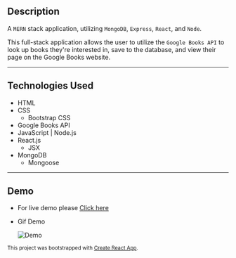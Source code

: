 
## Description
A `MERN` stack application, utilizing `MongoDB`, `Express`, `React`, and `Node`.

This full-stack application allows the user to utilize the `Google Books API` to look up books they're interested in, save to the database, and view their page on the Google Books website.

---

## Technologies Used
- HTML
- CSS 
  - Bootstrap CSS
- Google Books API
- JavaScript | Node.js
- React.js
  - JSX
- MongoDB
  - Mongoose

---

## Demo

- For live demo please [Click here](https://google-books-44263.herokuapp.com/)

- Gif Demo
  
  ![Demo](/client/public/assets/img/demo.gif)

<sub>

This project was bootstrapped with [Create React App](https://github.com/facebook/create-react-app).

</sub>